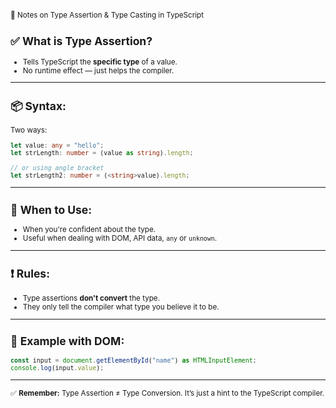 <small>

 📌 Notes on Type Assertion & Type Casting in TypeScript

## ✅ What is Type Assertion?

* Tells TypeScript the **specific type** of a value.
* No runtime effect — just helps the compiler.

---

## 📦 Syntax:

Two ways:

```ts
let value: any = "hello";
let strLength: number = (value as string).length;

// or using angle bracket
let strLength2: number = (<string>value).length;
```

---

## 🚀 When to Use:

* When you're confident about the type.
* Useful when dealing with DOM, API data, `any` or `unknown`.

---

## ❗ Rules:

* Type assertions **don't convert** the type.
* They only tell the compiler what type you believe it to be.

---

## 🧪 Example with DOM:

```ts
const input = document.getElementById("name") as HTMLInputElement;
console.log(input.value);
```

---

✅ **Remember:** Type Assertion ≠ Type Conversion. It’s just a hint to the TypeScript compiler.
</small>